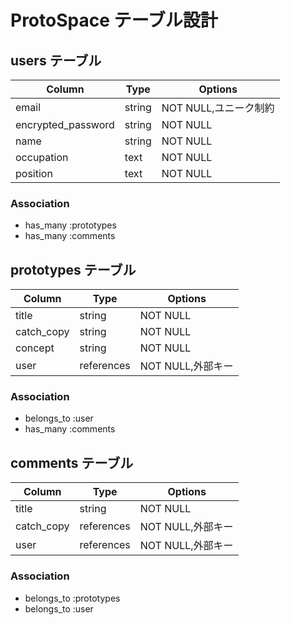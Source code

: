 # ProtoSpace テーブル設計

## users テーブル

|Column                 | Type   | Options             |
| --------------------- | ------ | ------------------- |
| email                 | string | NOT NULL,ユニーク制約 |
| encrypted_password    | string | NOT NULL            |
| name                  | string | NOT NULL            |
| occupation            | text   | NOT NULL            |
| position              | text   | NOT NULL            |

### Association

- has_many :prototypes
- has_many :comments

## prototypes テーブル

|Column                 | Type       | Options             |
| --------------------- | ---------- | ------------------- |
| title                 | string     | NOT NULL            |
| catch_copy            | string     | NOT NULL            |
| concept               | string     | NOT NULL            |
| user                  | references | NOT NULL,外部キー    |

### Association

- belongs_to :user
- has_many :comments

## comments テーブル

|Column                 | Type       | Options             |
| --------------------- | ---------- | ------------------- |
| title                 | string     | NOT NULL            |
| catch_copy            | references | NOT NULL,外部キー    |
| user                  | references | NOT NULL,外部キー    |

### Association

- belongs_to :prototypes
- belongs_to :user

